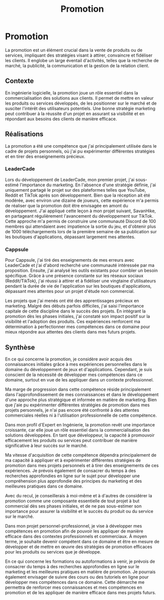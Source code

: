 ﻿---
layout: post
title:  "Promotion"
tags: initié
img: "/assets/images/skills/marketing.webp"
realisations:
  - cappsule
  - leadercade
---

# Promotion

<!-- BEGIN_EXCERPT -->
La promotion est un élément crucial dans la vente de produits ou de services, impliquant des stratégies visant à attirer, convaincre et fidéliser les clients. Il englobe un large éventail d'activités, telles que la recherche de marché, la publicité, la communication et la gestion de la relation client.
<!-- END_EXCERPT -->

## Contexte
En ingénierie logicielle, la promotion joue un rôle essentiel dans la commercialisation des solutions aux clients. Il permet de mettre en valeur les produits ou services développés, de les positionner sur le marché et de susciter l'intérêt des utilisateurs potentiels. Une bonne stratégie marketing peut contribuer à la réussite d'un projet en assurant sa visibilité et en répondant aux besoins des clients de manière efficace.

## Réalisations
La promotion a été une compétence que j'ai principalement utilisée dans le cadre de projets personnels, où j'ai pu expérimenter différentes stratégies et en tirer des enseignements précieux.

### LeaderCade
Lors du développement de LeaderCade, mon premier projet, j'ai sous-estimé l'importance du marketing. En l'absence d'une stratégie définie, j'ai uniquement partagé le projet sur des plateformes telles que YouTube, Reddit et TikTok après son développement. Bien que la réception ait été modérée, avec environ une dizaine de joueurs, cette expérience m'a permis de réaliser que la promotion doit être envisagée en amont du développement. J'ai appliqué cette leçon à mon projet suivant, SavanHike, en partageant régulièrement l'avancement du développement sur TikTok. Cette approche m'a permis de construire une communauté Discord de 100 membres qui attendaient avec impatience la sortie du jeu, et d'obtenir plus de 1000 téléchargements lors de la première semaine de sa publication sur les boutiques d'applications, dépassant largement mes attentes.

### Cappsule
Pour Cappsule, j'ai tiré des enseignements de mes erreurs avec LeaderCade et j'ai d'abord recherché une communauté intéressée par ma proposition. Ensuite, j'ai analysé les outils existants pour combler un besoin spécifique. Grâce à une présence constante sur les réseaux sociaux (Reddit/TikTok), j'ai réussi à attirer et à fidéliser une vingtaine d'utilisateurs pendant la durée de vie de l'application sur les boutiques d'applications, dépassant mes attentes pour un projet d'étude non commercial.

Les projets que j'ai menés ont été des apprentissages précieux en marketing. Malgré des débuts parfois difficiles, j'ai saisi l'importance capitale de cette discipline dans le succès des projets. En intégrant la promotion dès les phases initiales, j'ai constaté son impact positif sur la visibilité et l'adoption des produits. Ces expériences renforcent ma détermination à perfectionner mes compétences dans ce domaine pour mieux répondre aux attentes des clients dans mes futurs projets.

## Synthèse

En ce qui concerne la promotion, je considère avoir acquis des connaissances initiales grâce à mes expériences personnelles dans le domaine du développement de jeux et d'applications. Cependant, je suis conscient de la nécessité de développer mes compétences dans ce domaine, surtout en vue de les appliquer dans un contexte professionnel.

Ma marge de progression dans cette compétence réside principalement dans l'approfondissement de mes connaissances et dans le développement d'une approche plus stratégique et informée en matière de marketing. Bien que j'aie pu expérimenter différentes stratégies de promotion dans mes projets personnels, je n'ai pas encore été confronté à des attentes commerciales réelles ni à l'utilisation professionnelle de cette compétence.

Dans mon profil d'Expert en Ingénierie, la promotion revêt une importance croissante, car elle joue un rôle essentiel dans la commercialisation des solutions développées. En tant que développeur, la capacité à promouvoir efficacement les produits ou services peut contribuer de manière significative à leur succès sur le marché.

Ma vitesse d'acquisition de cette compétence dépendra principalement de ma capacité à appliquer et à expérimenter différentes stratégies de promotion dans mes projets personnels et à tirer des enseignements de ces expériences. Je prévois également de consacrer du temps à des recherches approfondies en ligne sur le sujet pour développer une compréhension plus approfondie des principes du marketing et des meilleures pratiques dans ce domaine.

Avec du recul, je conseillerais à moi-même et à d'autres de considérer la promotion comme une composante essentielle de tout projet à but commercial dès ses phases initiales, et de ne pas sous-estimer son importance pour assurer la visibilité et le succès du produit ou du service sur le marché.

Dans mon projet personnel-professionnel, je vise à développer mes compétences en promotion afin de pouvoir les appliquer de manière efficace dans des contextes professionnels et commerciaux. À moyen terme, je souhaite devenir compétent dans ce domaine et être en mesure de développer et de mettre en œuvre des stratégies de promotion efficaces pour les produits ou services que je développe.

En ce qui concerne les formations ou autoformations à venir, je prévois de consacrer du temps à des recherches approfondies en ligne sur le marketing et les meilleures pratiques en matière de promotion. Je pourrais également envisager de suivre des cours ou des tutoriels en ligne pour développer mes compétences dans ce domaine. Cette démarche me permettra de renforcer mes connaissances et mes compétences en promotion et de les appliquer de manière efficace dans mes projets futurs.